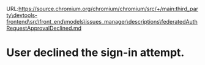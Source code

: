 URL:https://source.chromium.org/chromium/chromium/src/+/main:third_party\devtools-frontend\src\front_end\models\issues_manager\descriptions\federatedAuthRequestApprovalDeclined.md
# User declined the sign-in attempt.
